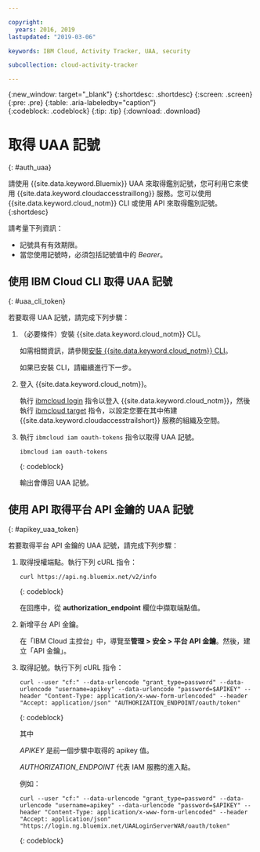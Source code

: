 ```yaml
---

copyright:
  years: 2016, 2019
lastupdated: "2019-03-06"

keywords: IBM Cloud, Activity Tracker, UAA, security

subcollection: cloud-activity-tracker

---
```


{:new_window: target="_blank"}
{:shortdesc: .shortdesc}
{:screen: .screen}
{:pre: .pre}
{:table: .aria-labeledby="caption"}    
{:codeblock: .codeblock}
{:tip: .tip}
{:download: .download}


# 取得 UAA 記號
{: #auth_uaa}

請使用 {{site.data.keyword.Bluemix}} UAA 來取得鑑別記號，您可利用它來使用 {{site.data.keyword.cloudaccesstraillong}} 服務。您可以使用 {{site.data.keyword.cloud_notm}} CLI 或使用 API 來取得鑑別記號。
{:shortdesc}

請考量下列資訊：

* 記號具有有效期限。 
* 當您使用記號時，必須包括記號值中的 *Bearer*。
		
## 使用 IBM Cloud CLI 取得 UAA 記號
{: #uaa_cli_token}

若要取得 UAA 記號，請完成下列步驟：

1. （必要條件）安裝 {{site.data.keyword.cloud_notm}} CLI。

   如需相關資訊，請參閱[安裝 {{site.data.keyword.cloud_notm}} CLI](/docs/cli?topic=cloud-cli-ibmcloud-cli#ibmcloud-cli)。
   
   如果已安裝 CLI，請繼續進行下一步。
    
2. 登入 {{site.data.keyword.cloud_notm}}。 

    執行 [ibmcloud login](/docs/cli/reference/ibmcloud/bx_cli.html#ibmcloud_login) 指令以登入 {{site.data.keyword.cloud_notm}}，然後執行 [ibmcloud target](/docs/cli/reference/ibmcloud/bx_cli.html#ibmcloud_target) 指令，以設定您要在其中佈建 {{site.data.keyword.cloudaccesstrailshort}} 服務的組織及空間。
	
3. 執行 `ibmcloud iam oauth-tokens` 指令以取得 UAA 記號。

    ```
	ibmcloud iam oauth-tokens
	```
	{: codeblock}
	
	輸出會傳回 UAA 記號。


	


## 使用 API 取得平台 API 金鑰的 UAA 記號
{: #apikey_uaa_token}

若要取得平台 API 金鑰的 UAA 記號，請完成下列步驟：

1. 取得授權端點。執行下列 cURL 指令：

    ```
    curl https://api.ng.bluemix.net/v2/info
    ```
    {: codeblock}

    在回應中，從 **authorization_endpoint** 欄位中擷取端點值。

2. 新增平台 API 金鑰。

    在「IBM Cloud 主控台」中，導覽至**管理 > 安全 > 平台 API 金鑰**。然後，建立「API 金鑰」。

3. 取得記號。執行下列 cURL 指令：

    ```
    curl --user "cf:" --data-urlencode "grant_type=password" --data-urlencode "username=apikey" --data-urlencode "password=$APIKEY" --header "Content-Type: application/x-www-form-urlencoded" --header "Accept: application/json" "AUTHORIZATION_ENDPOINT/oauth/token"
    ```
    {: codeblock}

    其中 
    
    *APIKEY* 是前一個步驟中取得的 apikey 值。
    
    *AUTHORIZATION_ENDPOINT* 代表 IAM 服務的進入點。

    例如：

    ```
    curl --user "cf:" --data-urlencode "grant_type=password" --data-urlencode "username=apikey" --data-urlencode "password=$APIKEY" --header "Content-Type: application/x-www-form-urlencoded" --header "Accept: application/json" "https://login.ng.bluemix.net/UAALoginServerWAR/oauth/token"
    ```
    {: codeblock}


